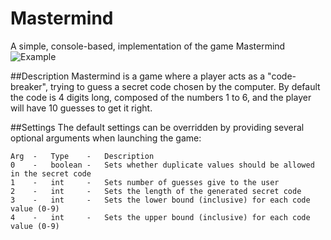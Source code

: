 # Mastermind
A simple, console-based, implementation of the game Mastermind
![Example](http://i.imgur.com/0w8Jm25.png)

##Description
Mastermind is a game where a player acts as a "code-breaker", trying to guess a secret code chosen by the computer.
By default the code is 4 digits long, composed of the numbers 1 to 6, and the player will have 10 guesses to get it right.

##Settings
The default settings can be overridden by providing several optional arguments when launching the game:
```
Arg  -   Type    -   Description
0    -   boolean -   Sets whether duplicate values should be allowed in the secret code
1    -   int     -   Sets number of guesses give to the user
2    -   int     -   Sets the length of the generated secret code
3    -   int     -   Sets the lower bound (inclusive) for each code value (0-9)
4    -   int     -   Sets the upper bound (inclusive) for each code value (0-9)
```
